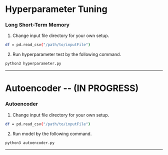 Hyperparameter Tuning 
==================================

### Long Short-Term Memory 

1. Change input file directory for your own setup.
```bash
df = pd.read_csv("/path/to/inputFile")
```
2. Run hyperparameter test by the following command. 
```bash
python3 hyperparameter.py 
```
---

Autoencoder -- (IN PROGRESS)
==================================

### Autoencoder 

1. Change input file directory for your own setup.
```bash
df = pd.read_csv("/path/to/inputFile")
```
2. Run model by the following command. 
```bash
python3 autoencoder.py 
```
---
